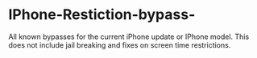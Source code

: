 # IPhone-Restiction-bypass-
All known bypasses for the current iPhone update or IPhone model. This does not include jail breaking and fixes on screen time restrictions.
